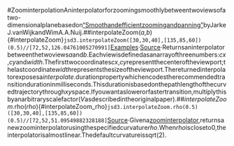 #ZoominterpolationAninterpolatorforzoomingsmoothlybetweentwoviewsofatwo-dimensionalplanebasedon[“Smoothandefficientzoomingandpanning”](http://www.win.tue.nl/~vanwijk/zoompan.pdf)byJarkeJ.vanWijkandWimA.A.Nuij.##interpolateZoom(*a*,*b*){#interpolateZoom}```jsd3.interpolateZoom([30,30,40],[135,85,60])(0.5)//[72,52,126.04761005270991]```[Examples](https://observablehq.com/@d3/d3-interpolatezoom)·[Source](https://github.com/d3/d3-interpolate/blob/main/src/zoom.js)·Returnsaninterpolatorbetweenthetwoviews*a*and*b*.Eachviewisdefinedasanarrayofthreenumbers:*cx*,*cy*and*width*.Thefirsttwocoordinates*cx*,*cy*representthecenteroftheviewport;thelastcoordinate*width*representsthesizeoftheviewport.Thereturnedinterpolatorexposesa*interpolate*.durationpropertywhichencodestherecommendedtransitiondurationinmilliseconds.Thisdurationisbasedonthepathlengthofthecurvedtrajectorythrough*xy*space.Ifyouwantaslowerorfastertransition,multiplythisbyanarbitraryscalefactor(<i>V</i>asdescribedintheoriginalpaper).##*interpolateZoom*.rho(*rho*){#interpolateZoom_rho}```jsd3.interpolateZoom.rho(0.5)([30,30,40],[135,85,60])(0.5)//[72,52,51.09549882328188]```[Source](https://github.com/d3/d3-interpolate/blob/main/src/zoom.js)·Givena[zoominterpolator](#interpolateZoom),returnsanewzoominterpolatorusingthespecifiedcurvature*rho*.When*rho*iscloseto0,theinterpolatorisalmostlinear.Thedefaultcurvatureissqrt(2).